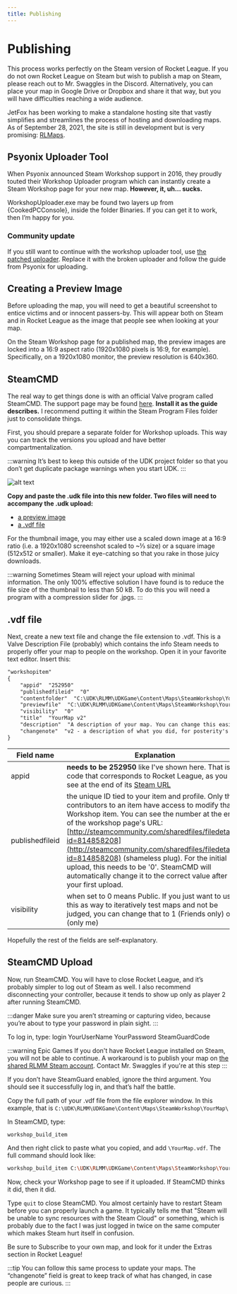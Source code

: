 ```yaml
---
title: Publishing
---
```

# Publishing

This process works perfectly on the Steam version of Rocket League. If you do not own Rocket League on Steam but wish to publish a map on Steam, please reach out to Mr. Swaggles in the Discord. Alternatively, you can place your map in Google Drive or Dropbox and share it that way, but you will have difficulties reaching a wide audience.

JetFox has been working to make a standalone hosting site that vastly simplifies and streamlines the process of hosting and downloading maps. As of September 28, 2021, the site is still in development but is very promising: [RLMaps](http://usa2.rocketleaguemaps.tk/view.php?mapid=133).

## Psyonix Uploader Tool

When Psyonix announced Steam Workshop support in 2016, they proudly touted their Workshop Uploader program which can instantly create a Steam Workshop page for your new map. **However, it, uh… sucks.**

WorkshopUploader.exe may be found two layers up from {CookedPCConsole}, inside the folder Binaries. If you can get it to work, then I’m happy for you.

### Community update

If you still want to continue with the workshop uploader tool, use [the patched uploader](https://cdn.discordapp.com/attachments/713071168331972699/933414521714921542/WorkshopUploader.exe). Replace it with the broken uploader and follow the guide from Psyonix for uploading.

## Creating a Preview Image

Before uploading the map, you will need to get a beautiful screenshot to entice victims and or innocent passers-by. This will appear both on Steam and in Rocket League as the image that people see when looking at your map.

On the Steam Workshop page for a published map, the preview images are locked into a 16:9 aspect ratio (1920x1080 pixels is 16:9, for example). Specifically, on a 1920x1080 monitor, the preview resolution is 640x360.

## SteamCMD

The real way to get things done is with an official Valve program called SteamCMD. The support page may be found [here](https://developer.valvesoftware.com/wiki/SteamCMD). **Install it as the guide describes.** I recommend putting it within the Steam Program Files folder just to consolidate things.

First, you should prepare a separate folder for Workshop uploads. This way you can track the versions you upload and have better compartmentalization.

:::warning
It’s best to keep this outside of the UDK project folder so that you don’t get duplicate package warnings when you start UDK.
:::

![alt text](/images/multiplayer/image214.png "Nobody ever complains that their computer is too well organized")

**Copy and paste the .udk file into this new folder. Two files will need to accompany the .udk upload:**

* [a preview image](02_publishing.md#creating-a-preview-image)
* [a .vdf file](02_publishing.md#vdf-file)

For the thumbnail image, you may either use a scaled down image at a 16:9 ratio (i.e. a 1920x1080 screenshot scaled to ~⅓ size) or a square image (512x512 or smaller). Make it eye-catching so that you rake in those juicy downloads.

:::warning
Sometimes Steam will reject your upload with minimal information. The only 100% effective solution I have found is to reduce the file size of the thumbnail to less than 50 kB. To do this you will need a program with a compression slider for .jpgs.
:::

## .vdf file

Next, create a new text file and change the file extension to .vdf. This is a Valve Description File (probably) which contains the info Steam needs to properly offer your map to people on the workshop. Open it in your favorite text editor. Insert this:

```txt
"workshopitem"
{
    "appid"  "252950"
    "publishedfileid"  "0"
    "contentfolder"  "C:\UDK\RLMM\UDKGame\Content\Maps\SteamWorkshop\YourMap"
    "previewfile"  "C:\UDK\RLMM\UDKGame\Content\Maps\SteamWorkshop\YourMap\preview.jpg"
    "visibility"  "0"
    "title"  "YourMap v2"
    "description"  "A description of your map. You can change this easily in Steam"
    "changenote"  "v2 - a description of what you did, for posterity's sake"
}
```

| Field name | Explanation |
| ---------- | ----------- |
| appid | **needs to be 252950** like I've shown here. That is the code that corresponds to Rocket League, as you can see at the end of its [Steam URL](http://store.steampowered.com/app/252950/) |
| publishedfileid  | the unique ID tied to your item and profile. Only the contributors to an item have access to modify that Workshop item. You can see the number at the end of the workshop page's URL: [http://steamcommunity.com/sharedfiles/filedetails/?id=814858208](http://steamcommunity.com/sharedfiles/filedetails/?id=814858208) (shameless plug). For the initial upload, this needs to be '0'. SteamCMD will automatically change it to the correct value after your first upload.|  
| visibility | when set to 0 means Public. If you just want to use this as way to iteratively test maps and not be judged, you can change that to 1 (Friends only) or 2 (only me)|

Hopefully the rest of the fields are self-explanatory.

## SteamCMD Upload

Now, run SteamCMD. You will have to close Rocket League, and it’s probably simpler to log out of Steam as well. I also recommend disconnecting your controller, because it tends to show up only as player 2 after running SteamCMD.

:::danger
Make sure you aren’t streaming or capturing video, because you’re about to type your password in plain sight.
:::

To log in, type:
login YourUserName YourPassword SteamGuardCode

:::warning Epic Games
If you don't have Rocket League installed on Steam, you will not be able to continue. A workaround is to publish your map on [the shared RLMM Steam account](https://steamcommunity.com/id/rocketleaguemapmaking). Contact Mr. Swaggles if you're at this step
:::

If you don’t have SteamGuard enabled, ignore the third argument. You should see it successfully log in, and that’s half the battle.

Copy the full path of your .vdf file from the file explorer window. In this example, that is `C:\UDK\RLMM\UDKGame\Content\Maps\SteamWorkshop\YourMap\`

In SteamCMD, type:

```sh
workshop_build_item
```

And then right click to paste what you copied, and add `\YourMap.vdf`.
The full command should look like:

```sh
workshop_build_item C:\UDK\RLMM\UDKGame\Content\Maps\SteamWorkshop\YourMap\YourMap.vdf
```

Now, check your Workshop page to see if it uploaded. If SteamCMD thinks it did, then it did.

Type `quit` to close SteamCMD. You almost certainly have to restart Steam before you can properly launch a game. It typically tells me that "Steam will be unable to sync resources with the Steam Cloud" or something, which is probably due to the fact I was just logged in twice on the same computer which makes Steam hurt itself in confusion.

Be sure to Subscribe to your own map, and look for it under the Extras section in Rocket League!

:::tip
You can follow this same process to update your maps. The “changenote” field is great to keep track of what has changed, in case people are curious.
:::
